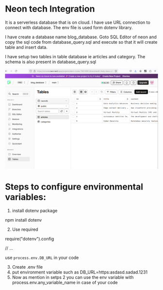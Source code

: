 # Neon tech Integration

It is a serverless database that is on cloud. I have use URL connection to connect with database. The env file is used form dotenv library.

I have create a database name blog_database. Goto SQL Editor of neon and copy the sql code from database_query.sql and execute so that it will create table and insert data.

I have setup two tables in table database ie articles and category. The schema is also present in database_query.sql

![Alt text](image.png)

# Steps to configure environmental variables:

1. install dotenv package

npm install dotenv

2. Use required

require("dotenv").config

// ...

use `process.env.DB_URL` in your code

3. Create .env file
4. put environment variable such as DB_URL=https:asdasd.sadad.1231
5. Now as mention in setps 2 you can use the env variable with process.env.any_variable_name in case of your code
